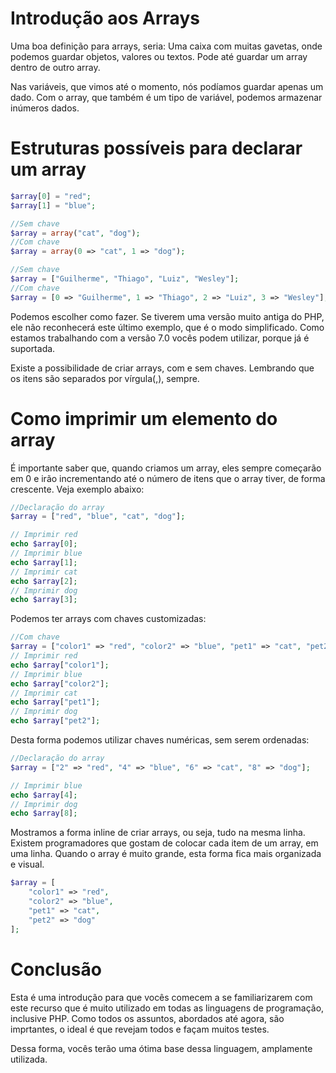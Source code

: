 # Introdução aos Arrays

Uma boa definição para arrays, seria: Uma caixa com muitas gavetas, onde podemos guardar objetos, valores ou textos. Pode até guardar um array dentro de outro array.

Nas variáveis, que vimos até o momento, nós podíamos guardar apenas um dado. Com o array, que também é um tipo de variável, podemos armazenar inúmeros dados.

# Estruturas possíveis para declarar um array

```php
$array[0] = "red";
$array[1] = "blue";
```

```php
//Sem chave
$array = array("cat", "dog");
//Com chave
$array = array(0 => "cat", 1 => "dog");
```

```php
//Sem chave
$array = ["Guilherme", "Thiago", "Luiz", "Wesley"];
//Com chave
$array = [0 => "Guilherme", 1 => "Thiago", 2 => "Luiz", 3 => "Wesley"];
```

Podemos escolher como fazer. Se tiverem uma versão muito antiga do PHP, ele não reconhecerá este último exemplo, que é o modo simplificado. Como estamos trabalhando com a versão 7.0 vocês podem utilizar, porque já é suportada.

Existe a possibilidade de criar arrays, com e sem chaves. Lembrando que os itens são separados por vírgula(,), sempre.

# Como imprimir um elemento do array

É importante saber que, quando criamos um array, eles sempre começarão em 0 e irão incrementando até o número de itens que o array tiver, de forma crescente. Veja exemplo abaixo:

```php
//Declaração do array
$array = ["red", "blue", "cat", "dog"];

// Imprimir red
echo $array[0];
// Imprimir blue
echo $array[1];
// Imprimir cat
echo $array[2];
// Imprimir dog
echo $array[3];
```

Podemos ter arrays com chaves customizadas:

```php
//Com chave
$array = ["color1" => "red", "color2" => "blue", "pet1" => "cat", "pet2" => "dog"];
// Imprimir red
echo $array["color1"];
// Imprimir blue
echo $array["color2"];
// Imprimir cat
echo $array["pet1"];
// Imprimir dog
echo $array["pet2"];
```

Desta forma podemos utilizar chaves numéricas, sem serem ordenadas:

```php
//Declaração do array
$array = ["2" => "red", "4" => "blue", "6" => "cat", "8" => "dog"];

// Imprimir blue
echo $array[4];
// Imprimir dog
echo $array[8];
```

Mostramos a forma inline de criar arrays, ou seja, tudo na mesma linha. 
Existem programadores que gostam de colocar cada item de um array, em uma linha. Quando o array é muito grande, esta forma fica mais organizada e visual.

```php
$array = [
    "color1" => "red",
    "color2" => "blue",
    "pet1" => "cat",
    "pet2" => "dog"
];
```

# Conclusão

Esta é uma introdução para que vocês comecem a se familiarizarem com este recurso que é muito utilizado em todas as linguagens de programação, inclusive PHP. 
Como todos os assuntos, abordados até agora, são imprtantes, o ideal é que revejam todos e façam muitos testes.

Dessa forma, vocês terão uma ótima base dessa linguagem, amplamente utilizada.